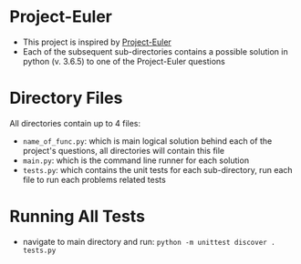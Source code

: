 # Project-Euler

- This project is inspired by [Project-Euler](https://projecteuler.net/)
- Each of the subsequent sub-directories contains a possible solution in python (v. 3.6.5) to one of the Project-Euler questions

# Directory Files

All directories contain up to 4 files:
  - `name_of_func.py`: which is main logical solution behind each of the project's questions, all directories will contain this file
  - `main.py`: which is the command line runner for each solution
  - `tests.py`: which contains the unit tests for each sub-directory, run each file to run each problems related tests

# Running All Tests

- navigate to main directory and run: `python -m unittest discover . tests.py`